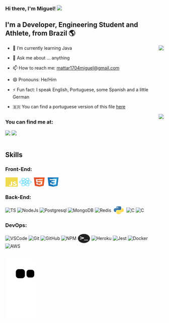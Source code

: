  <h3>Hi there, I'm Miguel!  <img src="https://github.com/TheDudeThatCode/TheDudeThatCode/blob/master/Assets/Hi.gif" width="24" /></h3>

<h2>I'm a Developer, Engineering Student and Athlete, from Brazil 🌎</h2> 

<img align="right" height="180em" src="https://github-readme-stats.vercel.app/api?username=miguelmmattar&show_icons=true&theme=tokyonight&include_all_commits=true&count_private=true"/>

- 🌱 I’m currently learning Java
- 💬 Ask me about ... anything
- 📫 How to reach me: mattar1704miguel@gmail.com
- 😄 Pronouns: He/Him
- ⚡ Fun fact: I speak English, Portuguese, some Spanish and a little German
- 🇧🇷 You can find a portuguese version of this file <a href ="https://github.com/miguelmmattar/miguelmmattar/blob/main/README-pt-br.md">here</a>

  <img align="right" height="180em" src="https://github-readme-stats.vercel.app/api/top-langs/?username=anuraghazra&layout=compact&theme=tokyonight"/>
##
### You can find me at:
<div> 
  <a href = "mailto:mattar1704miguel@gmail.com"><img src="https://img.shields.io/badge/-Gmail-%23333?style=for-the-badge&logo=gmail&logoColor=white" target="_blank"></a>
  <a href="https://www.linkedin.com/in/miguelmattar/" target="_blank"><img src="https://img.shields.io/badge/-LinkedIn-%230077B5?style=for-the-badge&logo=linkedin&logoColor=white" target="_blank"></a>  
</div>


<br />

## Skills

### Front-End:

<div style="display: inline_block;">
  <img align="center" alt="Js" height="30" width="40" src="https://raw.githubusercontent.com/devicons/devicon/master/icons/javascript/javascript-plain.svg" />
  <img align="center" alt="React" height="30" width="40" src="https://raw.githubusercontent.com/devicons/devicon/master/icons/react/react-original.svg" />
  <img align="center" alt="HTML" height="30" width="40" src="https://raw.githubusercontent.com/devicons/devicon/master/icons/html5/html5-original.svg" />
  <img align="center" alt="CSS" height="30" width="40" src="https://raw.githubusercontent.com/devicons/devicon/master/icons/css3/css3-original.svg" />
</div>

### Back-End:
<div style="display: inline_block;">
  <img align="center" alt="TS" height="30" width="40" src="https://cdn.jsdelivr.net/gh/devicons/devicon/icons/typescript/typescript-plain.svg" />
  <img align="center" alt="NodeJs" height="30" width="40" src="https://cdn.jsdelivr.net/gh/devicons/devicon/icons/nodejs/nodejs-original.svg" />
  <img align="center" alt="Postgresql" height="30" width="40" src="https://cdn.jsdelivr.net/gh/devicons/devicon/icons/postgresql/postgresql-plain-wordmark.svg" />
  <img align="center" alt="MongoDB" height="30" width="40" src="https://cdn.jsdelivr.net/gh/devicons/devicon/icons/mongodb/mongodb-original-wordmark.svg" />
  <img align="center" alt="Redis" height="30" width="40" src="https://cdn.jsdelivr.net/gh/devicons/devicon/icons/redis/redis-plain-wordmark.svg" />
  <img align="center" alt="Python" height="30" width="40" src="https://raw.githubusercontent.com/devicons/devicon/master/icons/python/python-original.svg" />
  <img align="center" alt="C" height="30" width="40" src="https://cdn.jsdelivr.net/gh/devicons/devicon/icons/c/c-original.svg" />
  <img align="center" alt="C" height="30" width="40" src="https://cdn.jsdelivr.net/gh/devicons/devicon/icons/java/java-original-wordmark.svg" />
</div>

### DevOps:
<div style="display: inline_block;">
  <img align="center" alt="VSCode" height="30" width="40" src="https://cdn.jsdelivr.net/gh/devicons/devicon/icons/visualstudio/visualstudio-plain.svg" />
  <img align="center" alt="Git" height="30" width="40" src="https://cdn.jsdelivr.net/gh/devicons/devicon/icons/git/git-original.svg" />
  <img align="center" alt="GitHub" height="30" width="40" src="https://cdn.jsdelivr.net/gh/devicons/devicon/icons/github/github-original.svg" />
  <img align="center" alt="NPM" height="30" width="40" src="https://cdn.jsdelivr.net/gh/devicons/devicon/icons/npm/npm-original-wordmark.svg" />
  <img align="center" alt="Terminal" height="30" width="40" src="https://raw.githubusercontent.com/github/explore/80688e429a7d4ef2fca1e82350fe8e3517d3494d/topics/terminal/terminal.png" />
  <img align="center" alt="Heroku" height="30" width="40" src="https://cdn.jsdelivr.net/gh/devicons/devicon/icons/heroku/heroku-plain-wordmark.svg" />
  <img align="center" alt="Jest" height="30" width="40" src="https://cdn.jsdelivr.net/gh/devicons/devicon/icons/jest/jest-plain.svg" />
  <img align="center" alt="Docker" height="30" width="40" src="https://cdn.jsdelivr.net/gh/devicons/devicon/icons/docker/docker-plain-wordmark.svg" />
  <img align="center" alt="AWS" height="30" width="40" src="https://cdn.jsdelivr.net/gh/devicons/devicon/icons/amazonwebservices/amazonwebservices-original.svg" />
</div>

<br>

![Snake animation](https://github.com/miguelmmattar/miguelmmattar/blob/output/github-contribution-grid-snake.svg)
